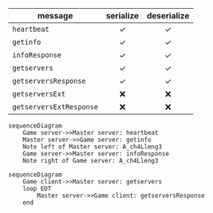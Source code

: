 | message                 | serialize | deserialize |
| ----------------------- | :-------: | :---------: |
| `heartbeat`             | ✓         | ✓         |
| `getinfo`               | ✓         | ✓         |
| `infoResponse`          | ✓         | ✓         |
| `getservers`            | ✓         | ✓         |
| `getserversResponse`    | ✓         | ✓         |
| `getserversExt`         | ❌         | ❌         |
| `getserversExtResponse` | ❌         | ❌         |

```mermaid
sequenceDiagram
    Game server->>Master server: heartbeat
    Master server->>Game server: getinfo
    Note left of Master server: A_ch4Lleng3
    Game server->>Master server: infoResponse
    Note right of Game server: A_ch4Lleng3
```

```mermaid
sequenceDiagram
    Game client->>Master server: getservers
    loop EOT
        Master server->>Game client: getserversResponse
    end
```
